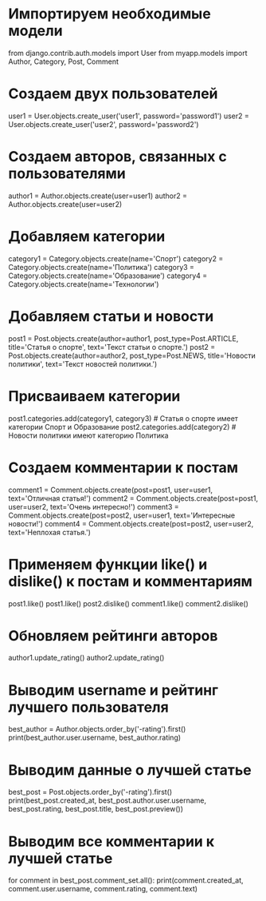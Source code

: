 # Импортируем необходимые модели
from django.contrib.auth.models import User
from myapp.models import Author, Category, Post, Comment

# Создаем двух пользователей
user1 = User.objects.create_user('user1', password='password1')
user2 = User.objects.create_user('user2', password='password2')

# Создаем авторов, связанных с пользователями
author1 = Author.objects.create(user=user1)
author2 = Author.objects.create(user=user2)

# Добавляем категории
category1 = Category.objects.create(name='Спорт')
category2 = Category.objects.create(name='Политика')
category3 = Category.objects.create(name='Образование')
category4 = Category.objects.create(name='Технологии')

# Добавляем статьи и новости
post1 = Post.objects.create(author=author1, post_type=Post.ARTICLE, title='Статья о спорте', text='Текст статьи о спорте.')
post2 = Post.objects.create(author=author2, post_type=Post.NEWS, title='Новости политики', text='Текст новостей политики.')

# Присваиваем категории
post1.categories.add(category1, category3)  # Статья о спорте имеет категории Спорт и Образование
post2.categories.add(category2)  # Новости политики имеют категорию Политика

# Создаем комментарии к постам
comment1 = Comment.objects.create(post=post1, user=user1, text='Отличная статья!')
comment2 = Comment.objects.create(post=post1, user=user2, text='Очень интересно!')
comment3 = Comment.objects.create(post=post2, user=user1, text='Интересные новости!')
comment4 = Comment.objects.create(post=post2, user=user2, text='Неплохая статья.')

# Применяем функции like() и dislike() к постам и комментариям
post1.like()
post1.like()
post2.dislike()
comment1.like()
comment2.dislike()

# Обновляем рейтинги авторов
author1.update_rating()
author2.update_rating()

# Выводим username и рейтинг лучшего пользователя
best_author = Author.objects.order_by('-rating').first()
print(best_author.user.username, best_author.rating)

# Выводим данные о лучшей статье
best_post = Post.objects.order_by('-rating').first()
print(best_post.created_at, best_post.author.user.username, best_post.rating, best_post.title, best_post.preview())

# Выводим все комментарии к лучшей статье
for comment in best_post.comment_set.all():
    print(comment.created_at, comment.user.username, comment.rating, comment.text)
